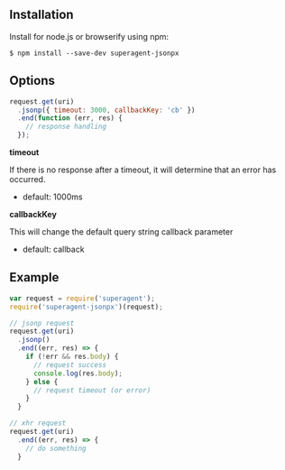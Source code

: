 ## Installation

Install for node.js or browserify using npm:

```
$ npm install --save-dev superagent-jsonpx
```

## Options

```javascript
request.get(uri)
  .jsonp({ timeout: 3000, callbackKey: 'cb' })
  .end(function (err, res) {
    // response handling
  });
```

**timeout**

If there is no response after a timeout, it will determine that an error has occurred.

* default: 1000ms

**callbackKey**

This will change the default query string callback parameter 

* default: callback

## Example

```javascript
var request = require('superagent');
require('superagent-jsonpx')(request);

// jsonp request
request.get(uri)
  .jsonp()
  .end((err, res) => {
    if (!err && res.body) {
      // request success
      console.log(res.body);
    } else {
      // request timeout (or error)
    }
  }

// xhr request
request.get(uri)
  .end((err, res) => {
    // do something
  }
```
